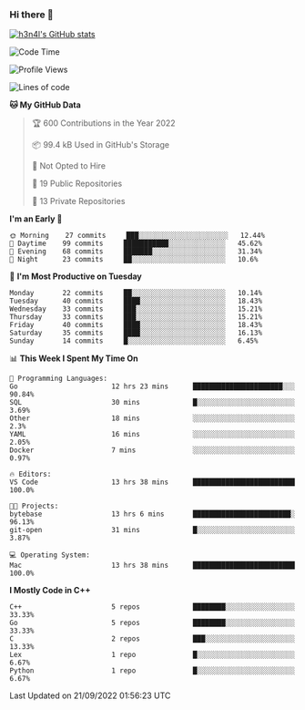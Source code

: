 ### Hi there 👋

[![h3n4l's GitHub stats](https://github-readme-stats.vercel.app/api?username=h3n4l&count_private=true&show_icons=true&theme=radical)](https://github.com/h3n4l/github-readme-stats)

<!--START_SECTION:waka-->
![Code Time](http://img.shields.io/badge/Code%20Time-680%20hrs%2031%20mins-blue)

![Profile Views](http://img.shields.io/badge/Profile%20Views-2-blue)

![Lines of code](https://img.shields.io/badge/From%20Hello%20World%20I%27ve%20Written-43%20Thousand%20lines%20of%20code-blue)

**🐱 My GitHub Data** 

> 🏆 600 Contributions in the Year 2022
 > 
> 📦 99.4 kB Used in GitHub's Storage 
 > 
> 🚫 Not Opted to Hire
 > 
> 📜 19 Public Repositories 
 > 
> 🔑 13 Private Repositories  
 > 
**I'm an Early 🐤** 

```text
🌞 Morning    27 commits     ███░░░░░░░░░░░░░░░░░░░░░░   12.44% 
🌆 Daytime    99 commits     ███████████░░░░░░░░░░░░░░   45.62% 
🌃 Evening    68 commits     ███████░░░░░░░░░░░░░░░░░░   31.34% 
🌙 Night      23 commits     ██░░░░░░░░░░░░░░░░░░░░░░░   10.6%

```
📅 **I'm Most Productive on Tuesday** 

```text
Monday       22 commits     ██░░░░░░░░░░░░░░░░░░░░░░░   10.14% 
Tuesday      40 commits     ████░░░░░░░░░░░░░░░░░░░░░   18.43% 
Wednesday    33 commits     ███░░░░░░░░░░░░░░░░░░░░░░   15.21% 
Thursday     33 commits     ███░░░░░░░░░░░░░░░░░░░░░░   15.21% 
Friday       40 commits     ████░░░░░░░░░░░░░░░░░░░░░   18.43% 
Saturday     35 commits     ████░░░░░░░░░░░░░░░░░░░░░   16.13% 
Sunday       14 commits     █░░░░░░░░░░░░░░░░░░░░░░░░   6.45%

```


📊 **This Week I Spent My Time On** 

```text
💬 Programming Languages: 
Go                       12 hrs 23 mins      ██████████████████████░░░   90.84% 
SQL                      30 mins             █░░░░░░░░░░░░░░░░░░░░░░░░   3.69% 
Other                    18 mins             ░░░░░░░░░░░░░░░░░░░░░░░░░   2.3% 
YAML                     16 mins             ░░░░░░░░░░░░░░░░░░░░░░░░░   2.05% 
Docker                   7 mins              ░░░░░░░░░░░░░░░░░░░░░░░░░   0.97%

🔥 Editors: 
VS Code                  13 hrs 38 mins      █████████████████████████   100.0%

🐱‍💻 Projects: 
bytebase                 13 hrs 6 mins       ████████████████████████░   96.13% 
git-open                 31 mins             █░░░░░░░░░░░░░░░░░░░░░░░░   3.87%

💻 Operating System: 
Mac                      13 hrs 38 mins      █████████████████████████   100.0%

```

**I Mostly Code in C++** 

```text
C++                      5 repos             ████████░░░░░░░░░░░░░░░░░   33.33% 
Go                       5 repos             ████████░░░░░░░░░░░░░░░░░   33.33% 
C                        2 repos             ███░░░░░░░░░░░░░░░░░░░░░░   13.33% 
Lex                      1 repo              █░░░░░░░░░░░░░░░░░░░░░░░░   6.67% 
Python                   1 repo              █░░░░░░░░░░░░░░░░░░░░░░░░   6.67%

```



 Last Updated on 21/09/2022 01:56:23 UTC
<!--END_SECTION:waka-->

